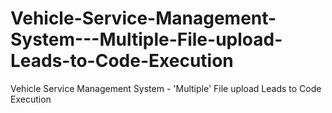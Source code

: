 # Vehicle-Service-Management-System---Multiple-File-upload-Leads-to-Code-Execution
Vehicle Service Management System - 'Multiple' File upload Leads to Code Execution
